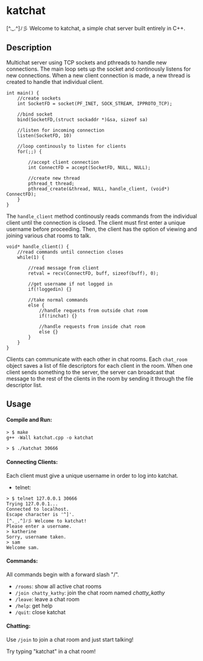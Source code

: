 # katchat 

[^._.^]ﾉ彡
Welcome to katchat, a simple chat server built entirely in C++.

Description
-----
Multichat server using TCP sockets and pthreads to handle new connections. The main loop sets up the socket and continously listens for new connections. When a new client connection is made, a new thread is created to handle that individual client.

```
int main() {
	//create sockets
	int SocketFD = socket(PF_INET, SOCK_STREAM, IPPROTO_TCP);

	//bind socket
	bind(SocketFD,(struct sockaddr *)&sa, sizeof sa)

	//listen for incoming connection
	listen(SocketFD, 10)

	//loop continously to listen for clients
	for(;;) {

		//accept client connection
		int ConnectFD = accept(SocketFD, NULL, NULL);

		//create new thread
		pthread_t thread;
   	 	pthread_create(&thread, NULL, handle_client, (void*) ConnectFD);
	}
}
```

The ```handle_client``` method continously reads commands from the individual client until the connection is closed. The client must first enter a unique username before proceeding. Then, the client has the option of viewing and joining various chat rooms to talk.

```
void* handle_client() { 
	//read commands until connection closes
	while(1) {

		//read message from client
		retval = recv(ConnectFD, buff, sizeof(buff), 0);

		//get username if not logged in
		if(!loggedin) {}

		//take normal commands
		else {
			//handle requests from outside chat room
			if(!inchat) {}

			//handle requests from inside chat room
			else {}
		}
	}
}
```

Clients can communicate with each other in chat rooms. Each ```chat_room``` object saves a list of file descriptors for each client in the room. When one client sends something to the server, the server can broadcast that message to the rest of the clients in the room by sending it through the file descriptor list.


Usage
-----

#### Compile and Run:
```
> $ make
g++ -Wall katchat.cpp -o katchat

> $ ./katchat 30666
```

#### Connecting Clients:

Each client must give a unique username in order to log into katchat.

* telnet:
```
> $ telnet 127.0.0.1 30666
Trying 127.0.0.1...
Connected to localhost.
Escape character is '^]'.
[^._.^]ﾉ彡 Welcome to katchat!
Please enter a username.
> katherine
Sorry, username taken.
> sam
Welcome sam.
```

#### Commands:
All commands begin with a forward slash "/".

- ```/rooms```: show all active chat rooms
- ```/join chatty_kathy```: join the chat room named *chatty_kathy*
- ```/leave```: leave a chat room
- ```/help```: get help
- ```/quit```: close katchat

#### Chatting:

Use ```/join``` to join a chat room and just start talking! 

Try typing "katchat" in a chat room!







